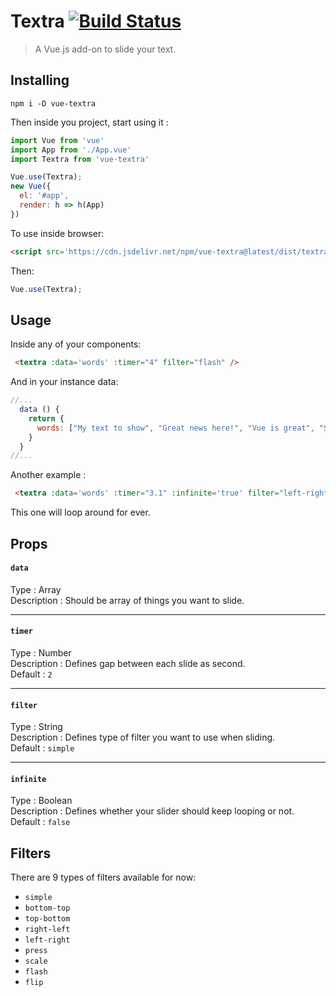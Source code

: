 
# Textra  [![Build Status](https://travis-ci.org/hosein2398/Textra.svg?branch=master)](https://travis-ci.org/hosein2398/Textra)

> A Vue.js add-on to slide your text.

## Installing
```
npm i -D vue-textra  
```
Then inside you project, start using it :
```js
import Vue from 'vue'
import App from './App.vue'
import Textra from 'vue-textra'

Vue.use(Textra);
new Vue({
  el: '#app',
  render: h => h(App)
})
```
To use inside browser:
```html
<script src='https://cdn.jsdelivr.net/npm/vue-textra@latest/dist/textra.min.js'></script>
```
Then:
```js
Vue.use(Textra);
```
## Usage
Inside any of your components:
```html
 <textra :data='words' :timer="4" filter="flash" />
```
And in your instance data:
```js
//...
  data () {
    return {
      words: ["My text to show", "Great news here!", "Vue is great", "Sample Text"]
    }
  }
//...
```

Another example :
```html
 <textra :data='words' :timer="3.1" :infinite='true' filter="left-right" />
```
This one will loop around for ever.
## Props
#### `data`  
Type : Array  
Description : Should be array of things you want to slide.  

---

#### `timer`  
Type : Number  
Description : Defines gap between each slide as second.  
Default : `2` 

---

#### `filter`  
Type : String  
Description : Defines type of filter you want to use when sliding.  
Default : `simple` 

---
 
#### `infinite`  
Type : Boolean  
Description : Defines whether your slider should keep looping or not.  
Default : `false`  


## Filters  
There are 9 types of filters available for now:   
+ `simple`  
+ `bottom-top`  
+ `top-bottom`  
+ `right-left`  
+ `left-right`  
+ `press`  
+ `scale`  
+ `flash`  
+ `flip`  
